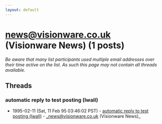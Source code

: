 ```yaml
---
layout: default
---
```


# news@visionware.co.uk (Visionware News) (1 posts)

_Be aware that many list participants used multiple email addresses over their time active on the list. As such this page may not contain all threads available._

## Threads

### automatic reply to test posting (lwall)
+ 1995-02-11 (Sat, 11 Feb 95 03:46:02 PST) - [automatic reply to test posting (lwall)](/archive/1995/02/4028f3c90724895cf37ac489ea1dbdba9bf056c884d4d08edd24fe6a7c635328) - _news@visionware.co.uk (Visionware News)_

